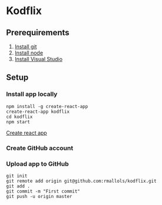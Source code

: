 # Kodflix

## Prerequirements
1. [Install git](https://git-scm.com/downloads)
2. [Install node](https://nodejs.org/en/download/)
3. [Install Visual Studio](https://code.visualstudio.com/download)

## Setup

### Install app locally
```
npm install -g create-react-app
create-react-app kodflix
cd kodflix
npm start
```
[Create react app](https://github.com/facebook/create-react-app)

### Create GitHub account

### Upload app to GitHub
```
git init
git remote add origin git@github.com:rmallols/kodflix.git
git add .
git commit -m "First commit"
git push -u origin master
```